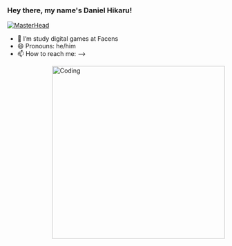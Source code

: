 ### Hey there, my name's Daniel Hikaru! 
[![MasterHead](https://www.chimichangas.com.br/wp-content/uploads/2019/12/a-viagem-de-chihiro-capa-1.png)](https://github.com/H1kah)


- 🌱 I’m study digital games at Facens
- 😄 Pronouns: he/him
- 📫 How to reach me: 
-->
<img align="right" alt="Coding" width="400" src= https://pa1.narvii.com/6814/2d0d8838d6aac0b1e4fd170bc35a7653baa7fab4_hq.gif>
